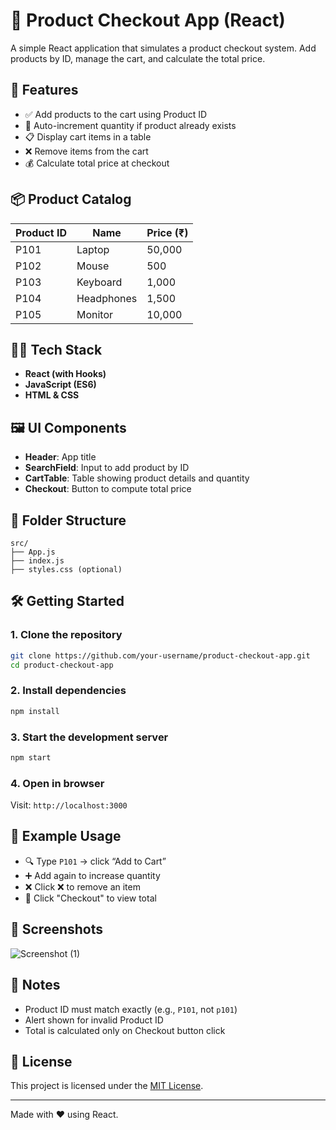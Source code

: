 # 🛒 Product Checkout App (React)

A simple React application that simulates a product checkout system. Add products by ID, manage the cart, and calculate the total price.

## 🚀 Features

- ✅ Add products to the cart using Product ID
- 🔁 Auto-increment quantity if product already exists
- 📋 Display cart items in a table
- ❌ Remove items from the cart
- 💰 Calculate total price at checkout

## 📦 Product Catalog

| Product ID | Name        | Price (₹) |
|------------|-------------|-----------|
| P101       | Laptop      | 50,000    |
| P102       | Mouse       | 500       |
| P103       | Keyboard    | 1,000     |
| P104       | Headphones  | 1,500     |
| P105       | Monitor     | 10,000    |

## 🧑‍💻 Tech Stack

- **React (with Hooks)**
- **JavaScript (ES6)**
- **HTML & CSS**

## 🖼️ UI Components

- **Header**: App title
- **SearchField**: Input to add product by ID
- **CartTable**: Table showing product details and quantity
- **Checkout**: Button to compute total price

## 📁 Folder Structure

```
src/
├── App.js
├── index.js
├── styles.css (optional)
```

## 🛠️ Getting Started

### 1. Clone the repository
```bash
git clone https://github.com/your-username/product-checkout-app.git
cd product-checkout-app
```

### 2. Install dependencies
```bash
npm install
```

### 3. Start the development server
```bash
npm start
```

### 4. Open in browser
Visit: `http://localhost:3000`

## 🧪 Example Usage

- 🔍 Type `P101` → click “Add to Cart”
- ➕ Add again to increase quantity
- ❌ Click ❌ to remove an item
- 🧾 Click "Checkout" to view total

## 📸 Screenshots

![Screenshot (1)](https://github.com/user-attachments/assets/ec54626b-29fe-4852-86c7-79c4ea57881e)


## 📝 Notes

- Product ID must match exactly (e.g., `P101`, not `p101`)
- Alert shown for invalid Product ID
- Total is calculated only on Checkout button click

## 📄 License

This project is licensed under the [MIT License](LICENSE).

---

Made with ❤️ using React.
